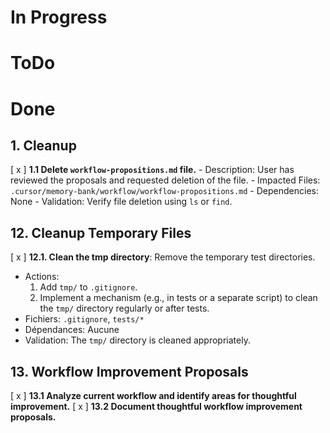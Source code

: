 # In Progress

# ToDo

# Done

## 1. Cleanup
[ x ] **1.1 Delete `workflow-propositions.md` file.**
    - Description: User has reviewed the proposals and requested deletion of the file.
    - Impacted Files: `.cursor/memory-bank/workflow/workflow-propositions.md`
    - Dependencies: None
    - Validation: Verify file deletion using `ls` or `find`.

## 12. Cleanup Temporary Files
[ x ] **12.1. Clean the tmp directory**: Remove the temporary test directories.
- Actions:
  1. Add `tmp/` to `.gitignore`.
  2. Implement a mechanism (e.g., in tests or a separate script) to clean the `tmp/` directory regularly or after tests.
- Fichiers: `.gitignore`, `tests/*`
- Dépendances: Aucune
- Validation: The `tmp/` directory is cleaned appropriately. 

## 13. Workflow Improvement Proposals
[ x ] **13.1 Analyze current workflow and identify areas for thoughtful improvement.**
[ x ] **13.2 Document thoughtful workflow improvement proposals.** 